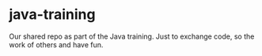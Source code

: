 # java-training
Our shared repo as part of the Java training. Just to exchange code, so the work of others and have fun.
